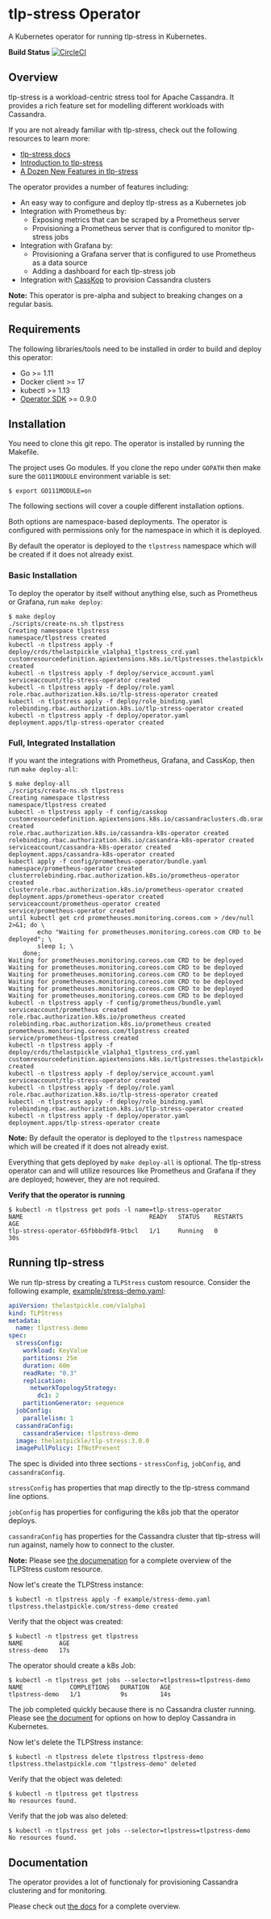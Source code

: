 # tlp-stress Operator
A Kubernetes operator for running tlp-stress in Kubernetes.

**Build Status**  [![CircleCI](https://circleci.com/gh/jsanda/tlp-stress-operator/tree/master.svg?style=svg)](https://circleci.com/gh/jsanda/tlp-stress-operator/tree/master)

## Overview
tlp-stress is a workload-centric stress tool for Apache Cassandra. It provides a rich feature set for modelling different workloads with Cassandra.

If you are not already familiar with tlp-stress, check out the following resources  to learn more:

* [tlp-stress docs](http://thelastpickle.com/tlp-stress/)
* [Introduction to tlp-stress](https://thelastpickle.com/blog/2018/10/31/tlp-stress-intro.html)
* [A Dozen New Features in tlp-stress](https://thelastpickle.com/blog/2019/07/09/tlp-stress-update.html)

The operator provides a number of features including:

* An easy way to configure and deploy tlp-stress as a Kubernetes job
* Integration with Prometheus by:
  * Exposing metrics that can be scraped by a Prometheus server
  * Provisioning a Prometheus server that is configured to monitor tlp-stress jobs
* Integration with Grafana by:
  * Provisioning a Grafana server that is configured to use Prometheus as a data source
  * Adding a dashboard for each tlp-stress job
* Integration with [CassKop](https://github.com/Orange-OpenSource/cassandra-k8s-operator) to provision Cassandra clusters 

**Note:** This operator is pre-alpha and subject to breaking changes on a regular basis.

## Requirements
The following libraries/tools need to be installed in order to build and deploy this operator:

* Go >= 1.11
* Docker client >= 17
* kubectl >= 1.13
* [Operator SDK](https://github.com/operator-framework/operator-sdk) >= 0.9.0

## Installation
You need to clone this git repo. The operator is installed by running the Makefile. 

The project uses Go modules. If you clone the repo under `GOPATH` then make sure the `GO111MODULE` environment variable is set:

```
$ export GO111MODULE=on
```

The following sections will cover a couple different installation options.

Both options are namespace-based deployments. The operator is configured with permissions only for the namespace in which it is deployed. 

By default the operator is deployed to the `tlpstress` namespace which will be created if it does not already exist.

### Basic Installation
To deploy the operator by itself without anything else, such as Prometheus or Grafana, run `make deploy`:   

```
$ make deploy
./scripts/create-ns.sh tlpstress
Creating namespace tlpstress
namespace/tlpstress created
kubectl -n tlpstress apply -f deploy/crds/thelastpickle_v1alpha1_tlpstress_crd.yaml
customresourcedefinition.apiextensions.k8s.io/tlpstresses.thelastpickle.com created
kubectl -n tlpstress apply -f deploy/service_account.yaml
serviceaccount/tlp-stress-operator created
kubectl -n tlpstress apply -f deploy/role.yaml
role.rbac.authorization.k8s.io/tlp-stress-operator created
kubectl -n tlpstress apply -f deploy/role_binding.yaml
rolebinding.rbac.authorization.k8s.io/tlp-stress-operator created
kubectl -n tlpstress apply -f deploy/operator.yaml
deployment.apps/tlp-stress-operator created
```

### Full, Integrated Installation
If you want the integrations with Prometheus, Grafana, and CassKop, then run
`make deploy-all`:

```
$ make deploy-all
./scripts/create-ns.sh tlpstress
Creating namespace tlpstress
namespace/tlpstress created
kubectl -n tlpstress apply -f config/casskop
customresourcedefinition.apiextensions.k8s.io/cassandraclusters.db.orange.com created
role.rbac.authorization.k8s.io/cassandra-k8s-operator created
rolebinding.rbac.authorization.k8s.io/cassandra-k8s-operator created
serviceaccount/cassandra-k8s-operator created
deployment.apps/cassandra-k8s-operator created
kubectl apply -f config/prometheus-operator/bundle.yaml
namespace/prometheus-operator created
clusterrolebinding.rbac.authorization.k8s.io/prometheus-operator created
clusterrole.rbac.authorization.k8s.io/prometheus-operator created
deployment.apps/prometheus-operator created
serviceaccount/prometheus-operator created
service/prometheus-operator created
until kubectl get crd prometheuses.monitoring.coreos.com > /dev/null 2>&1; do \
		echo "Waiting for prometheuses.monitoring.coreos.com CRD to be deployed"; \
		sleep 1; \
	done;
Waiting for prometheuses.monitoring.coreos.com CRD to be deployed
Waiting for prometheuses.monitoring.coreos.com CRD to be deployed
Waiting for prometheuses.monitoring.coreos.com CRD to be deployed
Waiting for prometheuses.monitoring.coreos.com CRD to be deployed
Waiting for prometheuses.monitoring.coreos.com CRD to be deployed
Waiting for prometheuses.monitoring.coreos.com CRD to be deployed
kubectl -n tlpstress apply -f config/prometheus/bundle.yaml
serviceaccount/prometheus created
role.rbac.authorization.k8s.io/prometheus created
rolebinding.rbac.authorization.k8s.io/prometheus created
prometheus.monitoring.coreos.com/tlpstress created
service/prometheus-tlpstress created
kubectl -n tlpstress apply -f deploy/crds/thelastpickle_v1alpha1_tlpstress_crd.yaml
customresourcedefinition.apiextensions.k8s.io/tlpstresses.thelastpickle.com created
kubectl -n tlpstress apply -f deploy/service_account.yaml
serviceaccount/tlp-stress-operator created
kubectl -n tlpstress apply -f deploy/role.yaml
role.rbac.authorization.k8s.io/tlp-stress-operator created
kubectl -n tlpstress apply -f deploy/role_binding.yaml
rolebinding.rbac.authorization.k8s.io/tlp-stress-operator created
kubectl -n tlpstress apply -f deploy/operator.yaml
deployment.apps/tlp-stress-operator create
```
**Note:** By default the operator is deployed to the `tlpstress` namespace which will be created if it does not already exist.

Everything that gets deployed by `make deploy-all` is optional. The tlp-stress operator can and will utilize resources like Prometheus and Grafana if they are deployed; however, they are not required.

**Verify that the operator is running**
```
$ kubectl -n tlpstress get pods -l name=tlp-stress-operator
NAME                                   READY   STATUS    RESTARTS   AGE
tlp-stress-operator-65fbbbd9f8-9tbcl   1/1     Running   0          30s
```

## Running tlp-stress
We run tlp-stress by creating a `TLPStress` custom resource. Consider the following example, [example/stress-demo.yaml](./example/stress-demo.yaml):

```yaml
apiVersion: thelastpickle.com/v1alpha1
kind: TLPStress
metadata:
  name: tlpstress-demo
spec:
  stressConfig:
    workload: KeyValue
    partitions: 25m
    duration: 60m
    readRate: "0.3"
    replication:
      networkTopologyStrategy:
        dc1: 2
    partitionGenerator: sequence
  jobConfig:
    parallelism: 1
  cassandraConfig:
    cassandraService: tlpstress-demo
  image: thelastpickle/tlp-stress:3.0.0
  imagePullPolicy: IfNotPresent
```

The spec is divided into three sections - `stressConfig`, `jobConfig`, and `cassandraConfig`.

`stressConfig` has properties that map directly to the tlp-stress command line options.

`jobConfig` has properties for configuring the k8s job that the operator deploys.

`cassandraConfig` has properties for the Cassandra cluster that tlp-stress will run against, namely how to connect to the cluster.

**Note:** Please see [the documenation](./documentation/tlpstress.md) for a complete overview of the TLPStress custom resource.

Now let's create the TLPStress instance:

```
$ kubectl -n tlpstress apply -f example/stress-demo.yaml
tlpstress.thelastpickle.com/stress-demo created
```

Verify that the object was created:

```
$ kubectl -n tlpstress get tlpstress
NAME          AGE
stress-demo   17s
```

The operator should create a k8s Job:

```
$ kubectl -n tlpstress get jobs --selector=tlpstress=tlpstress-demo
NAME             COMPLETIONS   DURATION   AGE
tlpstress-demo   1/1           9s         14s
```

The job completed quickly because there is no Cassandra cluster running. Please see [the document](./documentation/cassandra.md) for options on how to deploy Cassandra in Kubernetes.

Now let's delete the TLPStress instance:

```
$ kubectl -n tlpstress delete tlpstress tlpstress-demo
tlpstress.thelastpickle.com "tlpstress-demo" deleted
```

Verify that the object was deleted:

```
$ kubectl -n tlpstress get tlpstress
No resources found.
```

Verify that the job was also deleted:

```
$ kubectl -n tlpstress get jobs --selector=tlpstress=tlpstress-demo
No resources found.
```

## Documentation
The operator provides a lot of functionaly for provisioning Cassandra clustering and for monitoring. 

Please check out [the docs](./documentation/README.md) for a complete overview.
